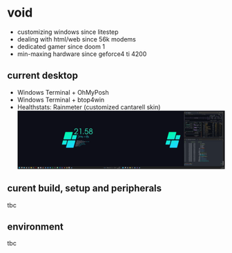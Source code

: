 # void

- customizing windows since litestep 
- dealing with html/web since 56k modems
- dedicated gamer since doom 1
- min-maxing hardware since geforce4 ti 4200

## current desktop
- Windows Terminal + OhMyPosh
- Windows Terminal + btop4win
- Healthstats: Rainmeter (customized cantarell skin)
![dekstop:lates](desktop-040524.png "desktop-040524")

## curent build, setup and peripherals
tbc

## environment
tbc
